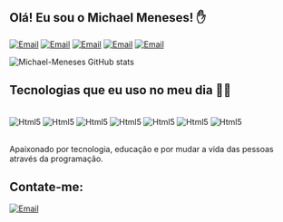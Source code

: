 ## Olá! Eu sou o Michael Meneses! ✋

[![Email](https://img.shields.io/badge/Gmail-D14836?style=for-the-badge&logo=gmail&logoColor=white)](michaelfullstack@gmail.com)
[![Email](https://img.shields.io/badge/Telegram-2CA5E0?style=for-the-badge&logo=telegram&logoColor=white)](@MichaelFullstack)
[![Email](https://img.shields.io/badge/Slack-4A154B?style=for-the-badge&logo=slack&logoColor=white)](michaelfullstack@gmail.com)
[![Email](https://img.shields.io/badge/LinkedIn-0077B5?style=for-the-badge&logo=linkedin&logoColor=white)](michaelfullstack@gmail.com)
[![Email](https://img.shields.io/badge/Twitter-1DA1F2?style=for-the-badge&logo=twitter&logoColor=white)](@Michael_0085)

![Michael-Meneses GitHub stats](https://github-readme-stats.vercel.app/api?username=Michael-Meneses&show_icons=true&theme=radical)

## Tecnologias que eu uso no meu dia 👨‍💻

<div style="display: inline_block"><br/>
<img aling="center" alt="Html5" src="https://img.shields.io/badge/HTML5-E34F26?style=for-the-badge&logo=html5&logoColor=white"/>
<img aling="center" alt="Html5" src="https://img.shields.io/badge/JavaScript-F7DF1E?style=for-the-badge&logo=javascript&logoColor=black"/>
<img aling="center" alt="Html5" src="https://img.shields.io/badge/React-20232A?style=for-the-badge&logo=react&logoColor=61DAFB"/>
<img aling="center" alt="Html5" src="https://img.shields.io/badge/Node.js-43853D?style=for-the-badge&logo=node.js&logoColor=white"/>
<img aling="center" alt="Html5" src="https://img.shields.io/badge/CSS3-1572B6?style=for-the-badge&logo=css3&logoColor=white"/>
<img aling="center" alt="Html5" src="https://img.shields.io/badge/Bootstrap-563D7C?style=for-the-badge&logo=bootstrap&logoColor=white"/>
<img aling="center" alt="Html5" src="https://img.shields.io/badge/MySQL-00000F?style=for-the-badge&logo=mysql&logoColor=white"/>
</div><br/>

Apaixonado por tecnologia, educação e por mudar a vida das pessoas através da programação.

## Contate-me:
[![Email](https://img.shields.io/badge/Gmail-D14836?style=for-the-badge&logo=gmail&logoColor=white)](michaelfullstack@gmail.com)<br/>
